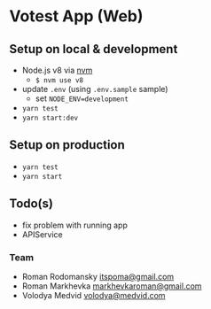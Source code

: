 # Votest App (Web)

## Setup on local & development

- Node.js v8 via [nvm](https://github.com/creationix/nvm)
  - `$ nvm use v8`
- update `.env` (using `.env.sample` sample)
  - set `NODE_ENV=development`
- `yarn test`
- `yarn start:dev`

## Setup on production

- `yarn test`
- `yarn start`

## Todo(s)

- fix problem with running app
- APIService

### Team

- Roman Rodomansky itspoma@gmail.com
- Roman Markhevka markhevkaroman@gmail.com
- Volodya Medvid volodya@medvid.com
